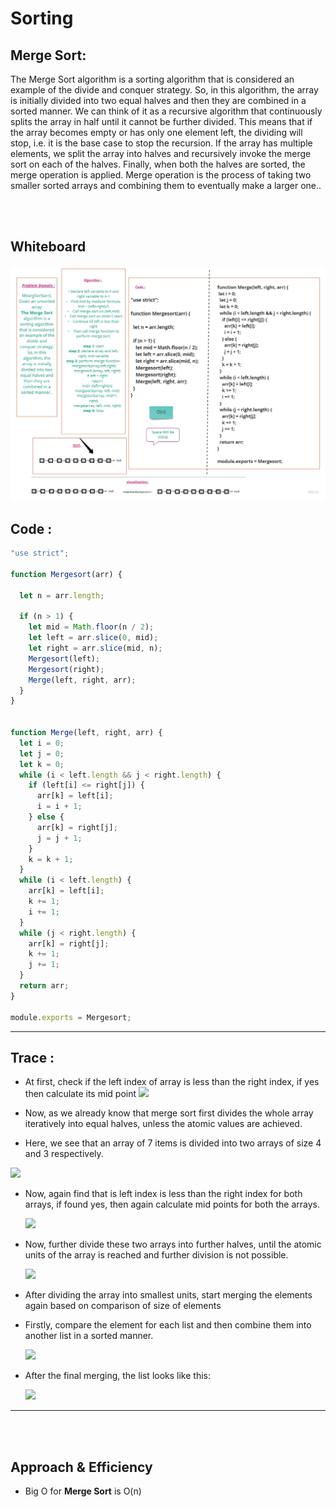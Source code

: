 # **Sorting**

## **Merge Sort:**

The Merge Sort algorithm is a sorting algorithm that is considered an example of the divide and conquer strategy. So, in this algorithm, the array is initially divided into two equal halves and then they are combined in a sorted manner. We can think of it as a recursive algorithm that continuously splits the array in half until it cannot be further divided. This means that if the array becomes empty or has only one element left, the dividing will stop, i.e. it is the base case to stop the recursion. If the array has multiple elements, we split the array into halves and recursively invoke the merge sort on each of the halves. Finally, when both the halves are sorted, the merge operation is applied. Merge operation is the process of taking two smaller sorted arrays and combining them to eventually make a larger one..

</br></br>

## **Whiteboard**
![](./asset/MeargSort.jpg)


## **Code :**
```js
"use strict";

function Mergesort(arr) {

  let n = arr.length;

  if (n > 1) {
    let mid = Math.floor(n / 2);
    let left = arr.slice(0, mid);
    let right = arr.slice(mid, n);
    Mergesort(left);
    Mergesort(right);
    Merge(left, right, arr);
  }
}


function Merge(left, right, arr) {
  let i = 0;
  let j = 0;
  let k = 0;
  while (i < left.length && j < right.length) {
    if (left[i] <= right[j]) {
      arr[k] = left[i];
      i = i + 1;
    } else {
      arr[k] = right[j];
      j = j + 1;
    }
    k = k + 1;
  }
  while (i < left.length) {
    arr[k] = left[i];
    k += 1;
    i += 1;
  }
  while (j < right.length) {
    arr[k] = right[j];
    k += 1;
    j += 1;
  }
  return arr;
}

module.exports = Mergesort;

```
---
## **Trace :**
   - At first, check if the left index of array is less than the right index, if yes then calculate its mid point
   ![](https://media.geeksforgeeks.org/wp-content/uploads/20220525094221/Artboard71-300x150.jpg)
   
   - Now, as we already know that merge sort first divides the whole array iteratively into equal halves, unless the atomic values are achieved. 
   - Here, we see that an array of 7 items is divided into two arrays of size 4 and 3 respectively.
   
   ![](https://media.geeksforgeeks.org/wp-content/uploads/20220525094248/Artboard711-300x150.jpg)
   
   - Now, again find that is left index is less than the right index for both arrays, if found yes, then again calculate mid points for both the arrays.

      ![](https://media.geeksforgeeks.org/wp-content/uploads/20220525094314/Artboard721-300x150.jpg)

   - Now, further divide these two arrays into further halves, until the atomic units of the array is reached and further division is not possible.

      ![](https://media.geeksforgeeks.org/wp-content/uploads/20220525094341/Artboard731-300x150.jpg) 

   - After dividing the array into smallest units, start merging the elements again based on comparison of size of elements
   - Firstly, compare the element for each list and then combine them into another list in a sorted manner.

      ![](https://media.geeksforgeeks.org/wp-content/uploads/20220525094403/Artboard741-300x150.jpg)

   - After the final merging, the list looks like this:

      ![](https://media.geeksforgeeks.org/wp-content/uploads/20220525094459/Artboard751-300x150.jpg)

---
</br></br>

## **Approach & Efficiency**

- Big O for **Merge Sort** is O(n)

</br></br>
